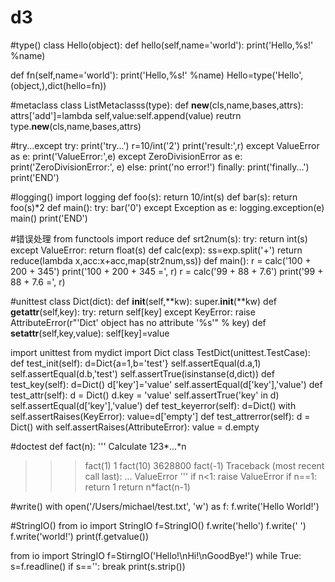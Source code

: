 # d3
#type()
class Hello(object):
    def hello(self,name='world'):
        print('Hello,%s!' %name)

def fn(self,name='world'):
    print('Hello,%s!' %name)
Hello=type('Hello',(object,),dict(hello=fn))

#metaclass
class ListMetaclasss(type):
    def __new__(cls,name,bases,attrs):
        attrs['add']=lambda self,value:self.append(value)
        reutrn type.__new__(cls,name,bases,attrs)
        
#try...except
try:
    print('try...')
    r=10/int('2')
    print('result:',r)
except ValueError as e:
    print('ValueError:',e)
except ZeroDivisionError as e:
    print('ZeroDivisionError:', e)
else:
    print('no error!')
finally:
    print('finally...')
print('END')

#logging()
import logging
def foo(s):
    return 10/int(s)
def bar(s):
    return foo(s)*2
def main():
    try:
        bar('0')
    except Exception as e:
        logging.exception(e)
main()
print('END')

#错误处理
from functools import reduce
def srt2num(s):
    try:
        return int(s)
    except ValueError:
        return float(s)
def calc(exp):
    ss=exp.split('+')
    return reduce(lambda x,acc:x+acc,map(str2num,ss))
def main():
    r = calc('100 + 200 + 345')
    print('100 + 200 + 345 =', r)
    r = calc('99 + 88 + 7.6')
    print('99 + 88 + 7.6 =', r)


#unittest
class Dict(dict):
    def __init__(self,**kw):
        super.__init__(**kw)
    def __getattr__(self,key):
        try:
            return self[key]
        except KeyError:
            raise AttributeError(r"'Dict' object has no attribute '%s'" % key)
    def __setattr__(self,key,value):
        self[key]=value

import unittest
from mydict import Dict
class TestDict(unittest.TestCase):
    def test_init(self):
        d=Dict{a=1,b='test'}
        self.assertEqual(d.a,1)
        self.assertEqual(d.b,'test')
        self.assertTrue(isinstanse(d,dict))
    def test_key(self):
        d=Dict()
        d['key']='value'
        self.assertEqual(d['key'],'value')
    def test_attr(self):
        d = Dict()
        d.key = 'value'
        self.assertTrue('key' in d)
        self.assertEqual(d['key'],'value')
    def test_keyerror(self):
        d=Dict()
        with self.assertRaises(KeyError):
            value=d['empty']
    def test_attrerror(self):
        d = Dict()
        with self.assertRaises(AttributeError):
            value = d.empty

#doctest
def fact(n):
'''
Calculate 1*2*3*...*n

>>>fact(1)
1
>>>fact(10)
3628800
>>>fact(-1)
Traceback (most recent call last):
...
ValueError
'''
if n<1:
    raise ValueError
if n==1:
    return 1
return n*fact(n-1)

#write()
with open('/Users/michael/test.txt', 'w') as f:
    f.write('Hello World!')
    
#StringIO()
from io import StringIO
f=StringIO()
f.write('hello')
f.write(' ')
f.write('world!')
print(f.getvalue())

from io import StringIO
f=StirngIO('Hello!\nHi!\nGoodBye!')
while True:
    s=f.readline()
    if s=='':
        break
    print(s.strip())

